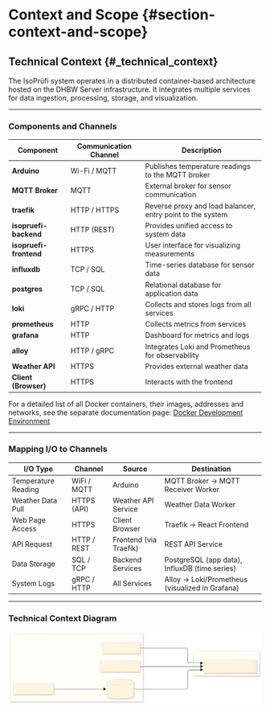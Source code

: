 # Context and Scope {#section-context-and-scope}

## Technical Context {#_technical_context}

The IsoPrüfi system operates in a distributed container-based architecture hosted on the DHBW Server infrastructure. It integrates multiple services for data ingestion, processing, storage, and visualization.

---

### Components and Channels

| Component              | Communication Channel | Description                                                         |
|------------------------|-----------------------|---------------------------------------------------------------------|
| **Arduino**            | Wi-Fi / MQTT          | Publishes temperature readings to the MQTT broker                   |
| **MQTT Broker**        | MQTT                  | External broker for sensor communication                            |
| **traefik**            | HTTP / HTTPS          | Reverse proxy and load balancer, entry point to the system          |
| **isopruefi-backend**  | HTTP (REST)           | Provides unified access to system data                              |
| **isopruefi-frontend** | HTTPS                 | User interface for visualizing measurements                         |
| **influxdb**           | TCP / SQL             | Time-series database for sensor data                                |
| **postgres**           | TCP / SQL             | Relational database for application data                            |
| **loki**               | gRPC / HTTP           | Collects and stores logs from all services                          |
| **prometheus**         | HTTP                  | Collects metrics from services                                      |
| **grafana**            | HTTP                  | Dashboard for metrics and logs                                      |
| **alloy**              | HTTP / gRPC           | Integrates Loki and Prometheus for observability                    |
| **Weather API**        | HTTPS                 | Provides external weather data                                      |
| **Client (Browser)**   | HTTPS                 | Interacts with the frontend                                         |

For a detailed list of all Docker containers, their images, addresses and networks, see the separate documentation page: [Docker Development Environment](../docker-dev.md)

---

### Mapping I/O to Channels

| I/O Type                 | Channel       | Source                | Destination                                        |
|--------------------------|---------------|-----------------------|-----------------------------------                 |
| Temperature Reading      | WiFi / MQTT   | Arduino               | MQTT Broker → MQTT Receiver Worker                 |
| Weather Data Pull        | HTTPS (API)   | Weather API Service   | Weather Data Worker                                |
| Web Page Access          | HTTPS         | Client Browser        | Traefik → React Frontend                           |
| API Request              | HTTP / REST   | Frontend (via Traefik)| REST API Service                                   |
| Data Storage             | SQL / TCP     | Backend Services      | PostgreSQL (app data), InfluxDB (time series)      |
| System Logs              | gRPC / HTTP   | All Services          | Alloy → Loki/Prometheus (visualized in Grafana)    |

---

### Technical Context Diagram

![Technical Context Diagram](../images/isopruefi_technical_context_diagram.svg)
